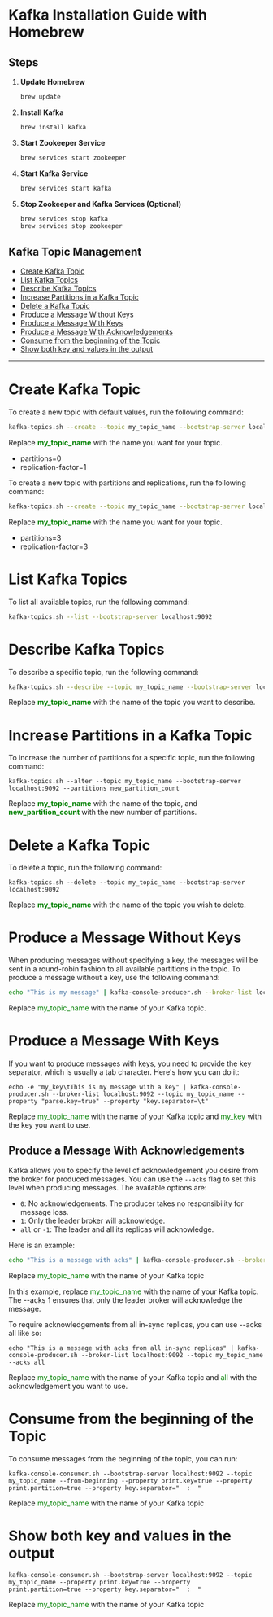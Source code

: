 # Kafka Installation Guide with Homebrew

## Steps

1. **Update Homebrew**
    ```bash
    brew update
    ```

2. **Install Kafka**
    ```bash
    brew install kafka
    ```

3. **Start Zookeeper Service**
    ```bash
    brew services start zookeeper
    ```

4. **Start Kafka Service**
    ```bash
    brew services start kafka
    ```

5. **Stop Zookeeper and Kafka Services (Optional)**
    ```bash
    brew services stop kafka
    brew services stop zookeeper
    ```

## Kafka Topic Management
- [Create Kafka Topic](#create-kafka-topic)
- [List Kafka Topics](#list-kafka-topics)
- [Describe Kafka Topics](#describe-kafka-topics)
- [Increase Partitions in a Kafka Topic](#increase-partitions-in-a-kafka-topic)
- [Delete a Kafka Topic](#delete-a-kafka-topic)
- [Produce a Message Without Keys](#produce-a-message-without-keys)
- [Produce a Message With Keys](#produce-a-message-with-keys)
- [Produce a Message With Acknowledgements](#produce-a-message-with-acknowledgements)
- [Consume from the beginning of the Topic](#consume-from-the-beginning-of-the-topic)
- [Show both key and values in the output](#show-both-key-and-values-in-the-output)

---

# Create Kafka Topic

To create a new topic with default values, run the following command:

```bash
kafka-topics.sh --create --topic my_topic_name --bootstrap-server localhost:9092
```

Replace <span style="color:green">**my_topic_name**</span> with the name you want for your topic.

- partitions=0
- replication-factor=1

To create a new topic with partitions and replications, run the following command:

```bash
kafka-topics.sh --create --topic my_topic_name --bootstrap-server localhost:9092 --partitions 3 --replication-factor 3
```
Replace <span style="color:green">**my_topic_name**</span> with the name you want for your topic.

- partitions=3
- replication-factor=3

# List Kafka Topics

To list all available topics, run the following command:

```bash
kafka-topics.sh --list --bootstrap-server localhost:9092
```

# Describe Kafka Topics

To describe a specific topic, run the following command:

```bash
kafka-topics.sh --describe --topic my_topic_name --bootstrap-server localhost:9092
```
Replace <span style="color:green">**my_topic_name**</span> with the name of the topic you want to describe.

# Increase Partitions in a Kafka Topic

To increase the number of partitions for a specific topic, run the following command:

```shell
kafka-topics.sh --alter --topic my_topic_name --bootstrap-server localhost:9092 --partitions new_partition_count
```
Replace <span style="color:green">**my_topic_name**</span> with the name of the topic, and <span style="color:green">**new_partition_count**</span> with the new number of partitions.

# Delete a Kafka Topic

To delete a topic, run the following command:

```shell
kafka-topics.sh --delete --topic my_topic_name --bootstrap-server localhost:9092
```
Replace <span style="color:green">**my_topic_name**</span> with the name of the topic you wish to delete.

# Produce a Message Without Keys

When producing messages without specifying a key, the messages will be sent in a round-robin fashion to all available partitions in the topic.
To produce a message without a key, use the following command:

```bash
echo "This is my message" | kafka-console-producer.sh --broker-list localhost:9092 --topic my_topic_name
```

Replace <span style="color:green">my_topic_name</span> with the name of your Kafka topic.

# Produce a Message With Keys

If you want to produce messages with keys, you need to provide the key separator, which is usually a tab character. Here's how you can do it:

```shell
echo -e "my_key\tThis is my message with a key" | kafka-console-producer.sh --broker-list localhost:9092 --topic my_topic_name --property "parse.key=true" --property "key.separator=\t"
```

Replace <span style="color:green">my_topic_name</span> with the name of your Kafka topic and <span style="color:green">my_key</span> with the key you want to use.

## Produce a Message With Acknowledgements

Kafka allows you to specify the level of acknowledgement you desire from the broker for produced messages. You can use the `--acks` flag to set this level when producing messages. The available options are:

- `0`: No acknowledgements. The producer takes no responsibility for message loss.
- `1`: Only the leader broker will acknowledge.
- `all` or `-1`: The leader and all its replicas will acknowledge.

Here is an example:

```bash
echo "This is a message with acks" | kafka-console-producer.sh --broker-list localhost:9092 --topic my_topic_name --acks 1
```

Replace <span style="color:green">my_topic_name</span> with the name of your Kafka topic

In this example, replace <span style="color:green">my_topic_name</span> with the name of your Kafka topic. 
The --acks 1 ensures that only the leader broker will acknowledge the message.

To require acknowledgements from all in-sync replicas, you can use --acks all like so:

```shell
echo "This is a message with acks from all in-sync replicas" | kafka-console-producer.sh --broker-list localhost:9092 --topic my_topic_name --acks all
```

Replace <span style="color:green">my_topic_name</span> with the name of your Kafka topic and <span style="color:green">all</span> with the acknowledgement you want to use.

# Consume from the beginning of the Topic

To consume messages from the beginning of the topic, you can run:

```shell
kafka-console-consumer.sh --bootstrap-server localhost:9092 --topic my_topic_name --from-beginning --property print.key=true --property print.partition=true --property key.separator="  :  "
```

Replace <span style="color:green">my_topic_name</span> with the name of your Kafka topic

# Show both key and values in the output

```shell
kafka-console-consumer.sh --bootstrap-server localhost:9092 --topic my_topic_name --property print.key=true --property print.partition=true --property key.separator="  :  "
```

Replace <span style="color:green">my_topic_name</span> with the name of your Kafka topic